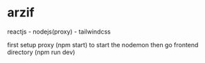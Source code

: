 # arzif
reactjs - nodejs(proxy) - tailwindcss

first setup proxy (npm start) to start the nodemon
then go frontend directory (npm run dev)
